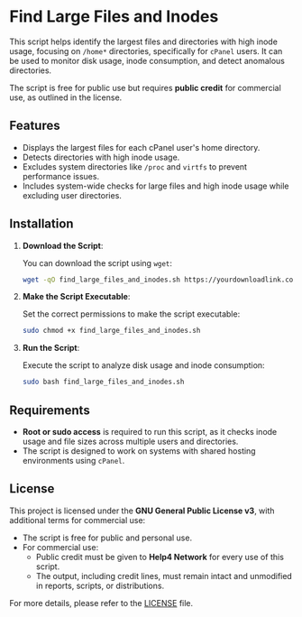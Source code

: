 # **Find Large Files and Inodes**

This script helps identify the largest files and directories with high inode usage, focusing on `/home*` directories, specifically for `cPanel` users. It can be used to monitor disk usage, inode consumption, and detect anomalous directories. 

The script is free for public use but requires **public credit** for commercial use, as outlined in the license.

## **Features**
- Displays the largest files for each cPanel user's home directory.
- Detects directories with high inode usage.
- Excludes system directories like `/proc` and `virtfs` to prevent performance issues.
- Includes system-wide checks for large files and high inode usage while excluding user directories.

## **Installation**

1. **Download the Script**:

   You can download the script using `wget`:

   ```bash
   wget -qO find_large_files_and_inodes.sh https://yourdownloadlink.com/find_large_files_and_inodes.sh
   ```

2. **Make the Script Executable**:

   Set the correct permissions to make the script executable:

   ```bash
   sudo chmod +x find_large_files_and_inodes.sh
   ```

3. **Run the Script**:

   Execute the script to analyze disk usage and inode consumption:

   ```bash
   sudo bash find_large_files_and_inodes.sh
   ```

## **Requirements**

- **Root or sudo access** is required to run this script, as it checks inode usage and file sizes across multiple users and directories.
- The script is designed to work on systems with shared hosting environments using `cPanel`.

## **License**

This project is licensed under the **GNU General Public License v3**, with additional terms for commercial use:

- The script is free for public and personal use.
- For commercial use:
  - Public credit must be given to **Help4 Network** for every use of this script.
  - The output, including credit lines, must remain intact and unmodified in reports, scripts, or distributions.

For more details, please refer to the [LICENSE](./LICENSE) file.
